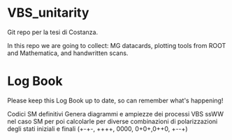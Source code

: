 # VBS_unitarity
Git repo per la tesi di Costanza.

In this repo we are going to collect: MG datacards, plotting tools from ROOT and Mathematica, and handwritten scans.

# Log Book
Please keep this Log Book up to date, so can remember what's happening!

Codici SM definitivi
Genera diagrammi e ampiezze dei processi VBS ssWW nel caso SM per poi calcolarle per diverse combinazioni di polarizzazioni 
degli stati iniziali e finali (+-+-, ++++, 0000, 0+0+,0++0, +--+)
